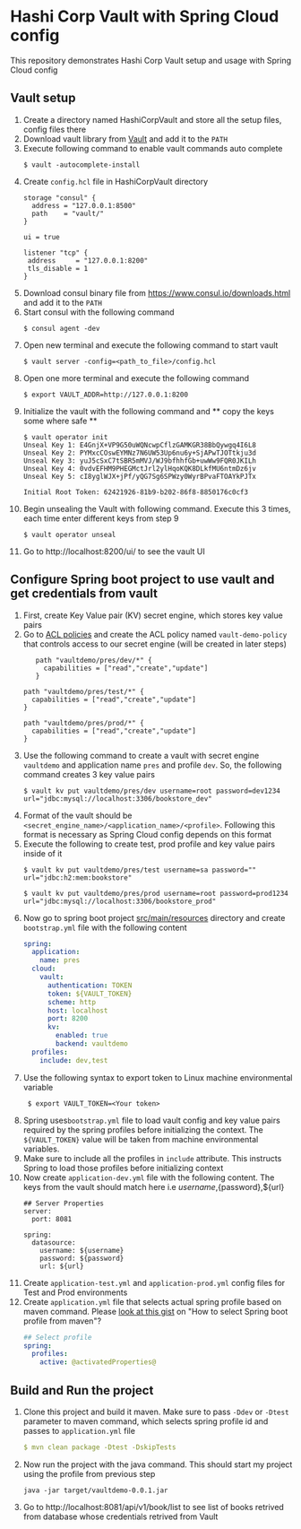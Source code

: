 # Hashi Corp Vault with Spring Cloud config
This repository demonstrates Hashi Corp Vault setup and usage with Spring Cloud config

## Vault setup
1. Create a directory named HashiCorpVault and store all the setup files, config files there
2. Download vault library from [Vault](https://www.vaultproject.io/intro/getting-started/index.html) and add it to the `PATH`
3. Execute following command to enable vault commands auto complete
    ```
    $ vault -autocomplete-install
    ```
4. Create `config.hcl` file in HashiCorpVault directory
    ```
    storage "consul" {
      address = "127.0.0.1:8500"
      path    = "vault/"
    }
    
    ui = true
    
    listener "tcp" {
     address     = "127.0.0.1:8200"
     tls_disable = 1
    }
    ```
5. Download consul binary file from https://www.consul.io/downloads.html and add it to the `PATH`
6. Start consul with the following command
    ```
    $ consul agent -dev
    ``` 
7. Open new terminal and execute the following command to start vault
    ```
    $ vault server -config=<path_to_file>/config.hcl
    ``` 
8. Open one more terminal and execute the following command
    ```
    $ export VAULT_ADDR=http://127.0.0.1:8200 
    ```
9. Initialize the vault with the following command and ** copy the keys some where safe **
    ```
    $ vault operator init
    Unseal Key 1: E4GnjX+VP9G50uWQNcwpCflzGAMKGR38BbQywgq4I6L8
    Unseal Key 2: PYMxcCOswEYMNz7N6UW53Up6nu6y+SjAPwTJOTtkju3d
    Unseal Key 3: yuJ5cSxC7tSBR5mMVJ/WJ9bfhhfGb+uwWw9FQR0JKILh
    Unseal Key 4: 0vdvEFHM9PHEGMctJrl2ylHqoKQK8DLkfMU6ntmDz6jv
    Unseal Key 5: cI8yglWJX+jPf/yQG7Sg6SPWzy0WyrBPvaFTOAYkPJTx
    
    Initial Root Token: 62421926-81b9-b202-86f8-8850176c0cf3
    ```   
10. Begin unsealing the Vault with following command. Execute this 3 times, each time enter different keys from step 9
    ```
    $ vault operator unseal
    ```    
11. Go to http://localhost:8200/ui/ to see the vault UI

## Configure Spring boot project to use vault and get credentials from vault
1. First, create Key Value pair (KV) secret engine, which stores key value pairs
2. Go to [ACL policies](http://localhost:8200/ui/vault/policies/acl) and create the ACL policy named `vault-demo-policy` that controls access to our secret engine (will be created in later steps)
    ```
       path "vaultdemo/pres/dev/*" {
         capabilities = ["read","create","update"]
       }
   
    path "vaultdemo/pres/test/*" {
      capabilities = ["read","create","update"]
    }
    
    path "vaultdemo/pres/prod/*" {
      capabilities = ["read","create","update"]
    }
    ```
3. Use the following command to create a vault with secret engine `vaultdemo` and application name `pres` and profile `dev`. So, the following command creates 3 key value pairs 
    ```
    $ vault kv put vaultdemo/pres/dev username=root password=dev1234 url="jdbc:mysql://localhost:3306/bookstore_dev"
    ```  
4. Format of the vault should be `<secret_engine_name>/<application_name>/<profile>`. Following this format is necessary as Spring Cloud config depends on this format
5. Execute the following to create test, prod profile and key value pairs inside of it
    ```
    $ vault kv put vaultdemo/pres/test username=sa password="" url="jdbc:h2:mem:bookstore"
    
    $ vault kv put vaultdemo/pres/prod username=root password=prod1234 url="jdbc:mysql://localhost:3306/bookstore_prod"
    ```  
6. Now go to spring boot project [src/main/resources](src/main/resources) directory and create `bootstrap.yml` file with the following content
    ```yaml
    spring:
      application:
        name: pres
      cloud:
        vault:
          authentication: TOKEN
          token: ${VAULT_TOKEN}
          scheme: http
          host: localhost
          port: 8200
          kv:
            enabled: true
            backend: vaultdemo
      profiles:
        include: dev,test
    ```
7. Use the following syntax to export token to Linux machine environmental variable
   ```
    $ export VAULT_TOKEN=<Your token>
   ```
7. Spring uses`bootstrap.yml` file to load vault config and key value pairs required by the spring profiles before initializing the context. The `${VAULT_TOKEN}` value will be taken from machine environmental variables. 
8. Make sure to include all the profiles in `include` attribute. This instructs Spring to load those profiles before initializing context
9. Now create `application-dev.yml` file with the following content. The keys from the vault should match here i.e ${username},${password},${url}
    ```
    ## Server Properties
    server:
      port: 8081
    
    spring:
      datasource:
        username: ${username}
        password: ${password}
        url: ${url}
    ```
10. Create `application-test.yml` and `application-prod.yml` config files for Test and Prod environments
11. Create `application.yml` file that selects actual spring profile based on maven command. Please [look at this gist](https://gist.github.com/pavankjadda/a9e684c7db699a050d87be4a8c391e4c) on "How to select Spring boot profile from maven"?
    ```yaml
    ## Select profile
    spring:
      profiles:
        active: @activatedProperties@
    
    ```

## Build and Run the project
1. Clone this project and build it maven. Make sure to pass `-Ddev` or `-Dtest` parameter to maven command, which selects spring profile id and passes to `application.yml` file 
    ```yaml
    $ mvn clean package -Dtest -DskipTests
    ```
2. Now run the project with the java command. This should start my project using the profile from previous step
    ```shell script
    java -jar target/vaultdemo-0.0.1.jar
    ``` 
3. Go to http://localhost:8081/api/v1/book/list to see list of books retrived from database whose credentials retrived from Vault    
